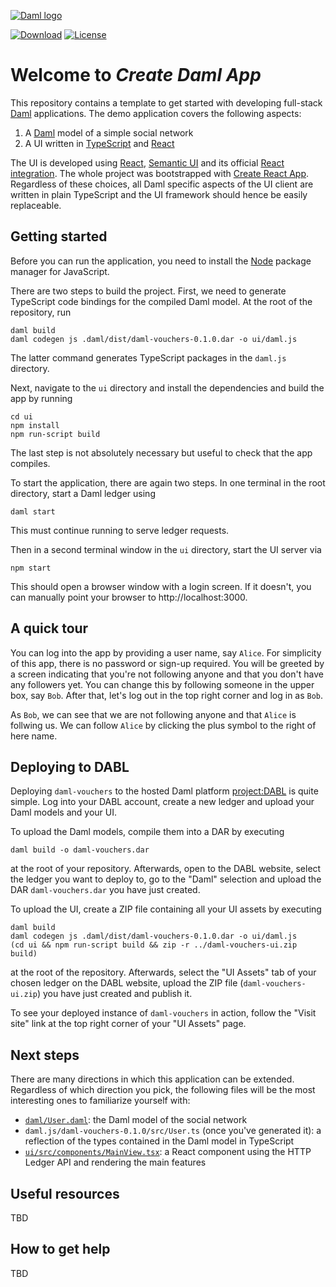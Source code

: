 [![Daml logo](https://daml.com/static/images/logo.png)](https://www.daml.com)

[![Download](https://img.shields.io/github/release/digital-asset/daml.svg?label=Download)](https://docs.daml.com/getting-started/installation.html)
[![License](https://img.shields.io/badge/License-Apache%202.0-blue.svg)](https://github.com/digital-asset/daml/blob/main/LICENSE)

# Welcome to _Create Daml App_

This repository contains a template to get started with developing full-stack
[Daml](https://daml.com/) applications. The demo application covers the following aspects:

1. A [Daml](https://docs.daml.com/index.html) model of a simple social network
2. A UI written in [TypeScript](https://www.typescriptlang.org/) and [React](https://reactjs.org/)

The UI is developed using [React](https://reactjs.org/),
[Semantic UI](https://react.semantic-ui.com/) and its
official [React integration](https://react.semantic-ui.com/).
The whole project was bootstrapped with
[Create React App](https://github.com/facebook/create-react-app).
Regardless of these choices, all Daml specific aspects of the UI client are
written in plain TypeScript and the UI framework should hence be easily
replaceable.


## Getting started

Before you can run the application, you need to install the
[Node](https://docs.npmjs.com/downloading-and-installing-node-js-and-npm) package manager for JavaScript.

There are two steps to build the project.
First, we need to generate TypeScript code bindings for the compiled Daml model.
At the root of the repository, run
```
daml build
daml codegen js .daml/dist/daml-vouchers-0.1.0.dar -o ui/daml.js
```
The latter command generates TypeScript packages in the `daml.js` directory.

Next, navigate to the `ui` directory and install the dependencies and build the app by running
```
cd ui
npm install
npm run-script build
```
The last step is not absolutely necessary but useful to check that the app compiles.

To start the application, there are again two steps.
In one terminal in the root directory, start a Daml ledger using
```
daml start
```
This must continue running to serve ledger requests.

Then in a second terminal window in the `ui` directory, start the UI server via
```
npm start
```
This should open a browser window with a login screen.
If it doesn't, you can manually point your browser to http://localhost:3000.


## A quick tour

You can log into the app by providing a user name, say `Alice`. For simplicity
of this app, there is no password or sign-up required. You will be greeted by
a screen indicating that you're not following anyone and that you don't have
any followers yet. You can change this by following someone in the upper box,
say `Bob`. After that, let's log out in the top right corner and log in as `Bob`.

As `Bob`, we can see that we are not following anyone and that `Alice` is follwing
us. We can follow `Alice` by clicking the plus symbol to the right of here name.


## Deploying to DABL

Deploying `daml-vouchers` to the hosted Daml platform
[project:DABL](https://projectdabl.com/) is quite simple. Log into your DABL
account, create a new ledger and upload your Daml models and your UI.

To upload the Daml models, compile them into a DAR by executing
```
daml build -o daml-vouchers.dar
```
at the root of your repository. Afterwards, open to the DABL website, select
the ledger you want to deploy to, go to the "Daml" selection and upload the
DAR `daml-vouchers.dar` you have just created.

To upload the UI, create a ZIP file containing all your UI assets by executing
```
daml build
daml codegen js .daml/dist/daml-vouchers-0.1.0.dar -o ui/daml.js
(cd ui && npm run-script build && zip -r ../daml-vouchers-ui.zip build)
```
at the root of the repository. Afterwards, select the "UI Assets" tab of your
chosen ledger on the DABL website, upload the ZIP file
(`daml-vouchers-ui.zip`) you have just created and publish it.

To see your deployed instance of `daml-vouchers` in action, follow the
"Visit site" link at the top right corner of your "UI Assets" page.


## Next steps

There are many directions in which this application can be extended.
Regardless of which direction you pick, the following files will be the most
interesting ones to familiarize yourself with:

- [`daml/User.daml`](daml/User.daml): the Daml model of the social network
- `daml.js/daml-vouchers-0.1.0/src/User.ts` (once you've generated it):
  a reflection of the types contained in the Daml model in TypeScript
- [`ui/src/components/MainView.tsx`](ui/src/components/MainView.tsx):
  a React component using the HTTP Ledger API and rendering the main features


## Useful resources

TBD


## How to get help

TBD
